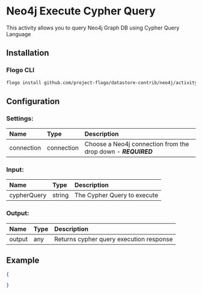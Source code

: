<!--
title: Neo4j Execute Cypher Query
weight: 4622
-->
# Neo4j Execute Cypher Query
This activity allows you to query Neo4j Graph DB using Cypher Query Language

## Installation

### Flogo CLI
```bash
flogo install github.com/project-flogo/datastore-contrib/neo4j/activity/executeCypherQuery
```

## Configuration

### Settings:
| Name                   | Type       | Description
| :---                   | :---       | :---    
| connection             | connection | Choose a Neo4j connection from the drop down  - ***REQUIRED***

### Input: 

| Name               | Type   | Description
| :---               | :---   | :---  
| cypherQuery        | string | The Cypher Query to execute


### Output: 

| Name   | Type | Description
| :---   | :--- | :---
| output | any  | Returns cypher query execution response

## Example


```json
{
  
}
```